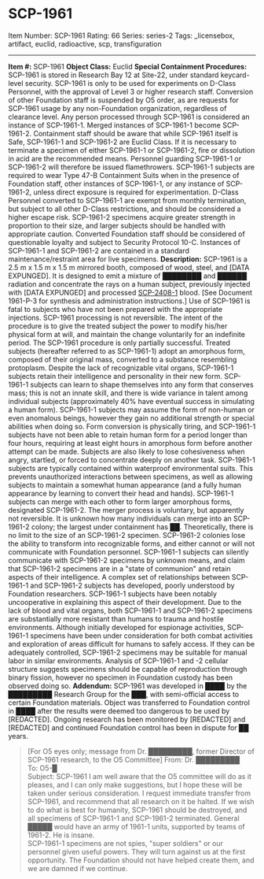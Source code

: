 # SCP-1961
Item Number: SCP-1961
Rating: 66
Series: series-2
Tags: _licensebox, artifact, euclid, radioactive, scp, transfiguration

---

**Item #:** SCP-1961
**Object Class:** Euclid
**Special Containment Procedures:** SCP-1961 is stored in Research Bay 12 at Site-22, under standard keycard-level security. SCP-1961 is only to be used for experiments on D-Class Personnel, with the approval of Level 3 or higher research staff. Conversion of other Foundation staff is suspended by O5 order, as are requests for SCP-1961 usage by any non-Foundation organization, regardless of clearance level.
Any person processed through SCP-1961 is considered an instance of SCP-1961-1. Merged instances of SCP-1961-1 become SCP-1961-2. Containment staff should be aware that while SCP-1961 itself is Safe, SCP-1961-1 and SCP-1961-2 are Euclid Class. If it is necessary to terminate a specimen of either SCP-1961-1 or SCP-1961-2, fire or dissolution in acid are the recommended means. Personnel guarding SCP-1961-1 or SCP-1961-2 will therefore be issued flamethrowers.
SCP-1961-1 subjects are required to wear Type 47-B Containment Suits when in the presence of Foundation staff, other instances of SCP-1961-1, or any instance of SCP-1961-2, unless direct exposure is required for experimentation. D-Class Personnel converted to SCP-1961-1 are exempt from monthly termination, but subject to all other D-Class restrictions, and should be considered a higher escape risk. SCP-1961-2 specimens acquire greater strength in proportion to their size, and larger subjects should be handled with appropriate caution.
Converted Foundation staff should be considered of questionable loyalty and subject to Security Protocol 10-C.
Instances of SCP-1961-1 and SCP-1961-2 are contained in a standard maintenance/restraint area for live specimens.
**Description:** SCP-1961 is a 2.5 m x 1.5 m x 1.5 m mirrored booth, composed of wood, steel, and [DATA EXPUNGED]. It is designed to emit a mixture of ████████ and ██████ radiation and concentrate the rays on a human subject, previously injected with [DATA EXPUNGED] and processed [SCP-2408-1](/scp-2408) blood. [See Document 1961-P-3 for synthesis and administration instructions.] Use of SCP-1961 is fatal to subjects who have not been prepared with the appropriate injections. SCP-1961 processing is not reversible.
The intent of the procedure is to give the treated subject the power to modify his/her physical form at will, and maintain the change voluntarily for an indefinite period. The SCP-1961 procedure is only partially successful. Treated subjects (hereafter referred to as SCP-1961-1) adopt an amorphous form, composed of their original mass, converted to a substance resembling protoplasm. Despite the lack of recognizable vital organs, SCP-1961-1 subjects retain their intelligence and personality in their new form. SCP-1961-1 subjects can learn to shape themselves into any form that conserves mass; this is not an innate skill, and there is wide variance in talent among individual subjects (approximately 40% have eventual success in simulating a human form).
SCP-1961-1 subjects may assume the form of non-human or even anomalous beings, however they gain no additional strength or special abilities when doing so.
Form conversion is physically tiring, and SCP-1961-1 subjects have not been able to retain human form for a period longer than four hours, requiring at least eight hours in amorphous form before another attempt can be made. Subjects are also likely to lose cohesiveness when angry, startled, or forced to concentrate deeply on another task.
SCP-1961-1 subjects are typically contained within waterproof environmental suits. This prevents unauthorized interactions between specimens, as well as allowing subjects to maintain a somewhat human appearance (and a fully human appearance by learning to convert their head and hands).
SCP-1961-1 subjects can merge with each other to form larger amorphous forms, designated SCP-1961-2. The merger process is voluntary, but apparently not reversible. It is unknown how many individuals can merge into an SCP-1961-2 colony; the largest under containment has ██. Theoretically, there is no limit to the size of an SCP-1961-2 specimen. SCP-1961-2 colonies lose the ability to transform into recognizable forms, and either cannot or will not communicate with Foundation personnel. SCP-1961-1 subjects can silently communicate with SCP-1961-2 specimens by unknown means, and claim that SCP-1961-2 specimens are in a "state of communion" and retain aspects of their intelligence. A complex set of relationships between SCP-1961-1 and SCP-1961-2 subjects has developed, poorly understood by Foundation researchers. SCP-1961-1 subjects have been notably uncooperative in explaining this aspect of their development.
Due to the lack of blood and vital organs, both SCP-1961-1 and SCP-1961-2 specimens are substantially more resistant than humans to trauma and hostile environments. Although initially developed for espionage activities, SCP-1961-1 specimens have been under consideration for both combat activities and exploration of areas difficult for humans to safely access. If they can be adequately controlled, SCP-1961-2 specimens may be suitable for manual labor in similar environments.
Analysis of SCP-1961-1 and -2 cellular structure suggests specimens should be capable of reproduction through binary fission, however no specimen in Foundation custody has been observed doing so.
**Addendum:** SCP-1961 was developed in ████ by the █████████ Research Group for the ███, with semi-official access to certain Foundation materials. Object was transferred to Foundation control in ████ after the results were deemed too dangerous to be used by [REDACTED]. Ongoing research has been monitored by [REDACTED] and [REDACTED] and continued Foundation control has been in dispute for ██ years.
> [For O5 eyes only; message from Dr. █████████, former Director of SCP-1961 research, to the O5 Committee]
> From: Dr. █████████  
>  To: O5-█  
>  Subject: SCP-1961
> I am well aware that the O5 committee will do as it pleases, and I can only make suggestions, but I hope these will be taken under serious consideration. I request immediate transfer from SCP-1961, and recommend that all research on it be halted. If we wish to do what is best for humanity, SCP-1961 should be destroyed, and all specimens of SCP-1961-1 and SCP-1961-2 terminated. General █████ would have an army of 1961-1 units, supported by teams of 1961-2. He is insane.  
>  SCP-1961-1 specimens are not spies, "super soldiers" or our personnel given useful powers. They will turn against us at the first opportunity.
> The Foundation should not have helped create them, and we are damned if we continue.